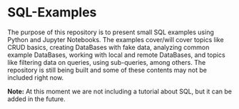 # SQL-Examples

The purpose of this repository is to present small SQL examples using Python and Jupyter Notebooks. The examples cover/will cover topics like CRUD basics, creating DataBases with fake data, analyzing common example DataBases, working with local and remote DataBases, and topics like filtering data on queries, using sub-queries, among others. The repository is still being built and some of these contents may not be included right now.

**Note:** At this moment we are not including a tutorial about SQL, but it can be added in the future.
